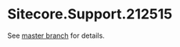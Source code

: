 # Sitecore.Support.212515

See [master branch](https://github.com/sitecoresupport/Sitecore.Support.212515) for details.